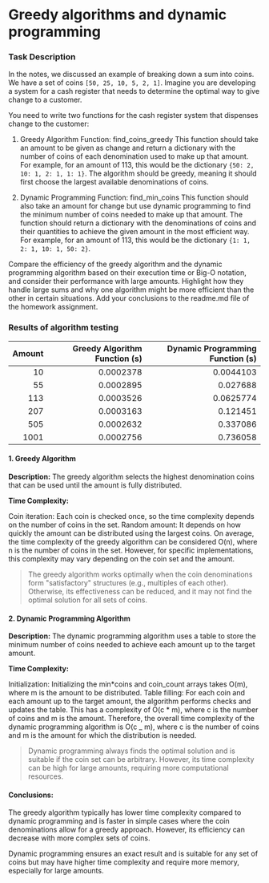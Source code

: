 # Greedy algorithms and dynamic programming

### Task Description

In the notes, we discussed an example of breaking down a sum into coins. We have a set of coins `[50, 25, 10, 5, 2, 1]`. Imagine you are developing a system for a cash register that needs to determine the optimal way to give change to a customer.

You need to write two functions for the cash register system that dispenses change to the customer:

1. Greedy Algorithm Function: find_coins_greedy
   This function should take an amount to be given as change and return a dictionary with the number of coins of each denomination used to make up that amount. For example, for an amount of 113, this would be the dictionary `{50: 2, 10: 1, 2: 1, 1: 1}`. The algorithm should be greedy, meaning it should first choose the largest available denominations of coins.

2. Dynamic Programming Function: find_min_coins
   This function should also take an amount for change but use dynamic programming to find the minimum number of coins needed to make up that amount. The function should return a dictionary with the denominations of coins and their quantities to achieve the given amount in the most efficient way. For example, for an amount of 113, this would be the dictionary `{1: 1, 2: 1, 10: 1, 50: 2}`.

Compare the efficiency of the greedy algorithm and the dynamic programming algorithm based on their execution time or Big-O notation, and consider their performance with large amounts. Highlight how they handle large sums and why one algorithm might be more efficient than the other in certain situations. Add your conclusions to the readme.md file of the homework assignment.

### Results of algorithm testing

| Amount | Greedy Algorithm Function (s) | Dynamic Programming Function (s) |
| -----: | ----------------------------: | -------------------------------: |
|     10 |                     0.0002378 |                        0.0044103 |
|     55 |                     0.0002895 |                         0.027688 |
|    113 |                     0.0003526 |                        0.0625774 |
|    207 |                     0.0003163 |                         0.121451 |
|    505 |                     0.0002632 |                         0.337086 |
|   1001 |                     0.0002756 |                         0.736058 |

#### 1. Greedy Algorithm

**Description:**
The greedy algorithm selects the highest denomination coins that can be used until the amount is fully distributed.

**Time Complexity:**

Coin iteration: Each coin is checked once, so the time complexity depends on the number of coins in the set.
Random amount: It depends on how quickly the amount can be distributed using the largest coins.
On average, the time complexity of the greedy algorithm can be considered O(n), where n is the number of coins in the set. However, for specific implementations, this complexity may vary depending on the coin set and the amount.

> The greedy algorithm works optimally when the coin denominations form "satisfactory" structures (e.g., multiples of each other). Otherwise, its effectiveness can be reduced, and it may not find the optimal solution for all sets of coins.

#### 2. Dynamic Programming Algorithm

**Description:**
The dynamic programming algorithm uses a table to store the minimum number of coins needed to achieve each amount up to the target amount.

**Time Complexity:**

Initialization: Initializing the min*coins and coin_count arrays takes O(m), where m is the amount to be distributed.
Table filling: For each coin and each amount up to the target amount, the algorithm performs checks and updates the table. This has a complexity of O(c * m), where c is the number of coins and m is the amount.
Therefore, the overall time complexity of the dynamic programming algorithm is O(c \_ m), where c is the number of coins and m is the amount for which the distribution is needed.

> Dynamic programming always finds the optimal solution and is suitable if the coin set can be arbitrary. However, its time complexity can be high for large amounts, requiring more computational resources.

#### Conclusions:

The greedy algorithm typically has lower time complexity compared to dynamic programming and is faster in simple cases where the coin denominations allow for a greedy approach. However, its efficiency can decrease with more complex sets of coins.

Dynamic programming ensures an exact result and is suitable for any set of coins but may have higher time complexity and require more memory, especially for large amounts.
